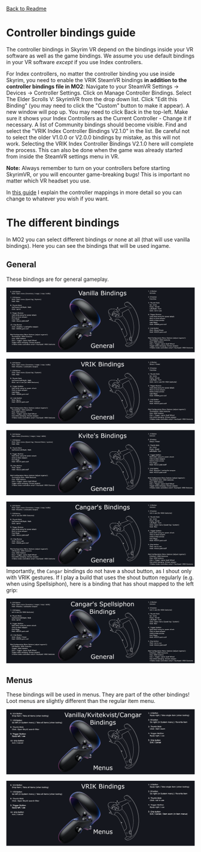 [Back to Readme](https://github.com/Kvitekvist/FUS/blob/main/README.md)

# Controller bindings guide

The controller bindings in Skyrim VR depend on the bindings inside your VR software as well as the game bindings. We assume you use default bindings in your VR software *except* if you use Index controllers. 

For Index controllers, no matter the controller binding you use inside Skyrim, you need to enable the VRIK SteamVR bindings **in addition to the controller bindings file in MO2**: Navigate to your SteamVR Settings -> Devices -> Controller Settings.  Click on Manage Controller Bindings.  Select The Elder Scrolls V: SkyrimVR from the drop down list.  Click "Edit this Binding" (you may need to click the "Custom" button to make it appear).  A new window will pop up.  You may need to click Back in the top-left.  Make sure it shows your Index Controllers as the Current Controller - Change it if necessary.  A list of Community bindings should become visible.  Find and select the "VRIK Index Controller Bindings V2.1.0" in the list.  Be careful not to select the older V1.0.0 or V2.0.0 bindings by mistake, as this will not work.  Selecting the VRIK Index Controller Bindings V2.1.0 here will complete the process. This can also be done when the game was already started from inside the SteamVR settings menu in VR.

**Note:** Always remember to turn on your controllers before starting SkyrimVR, or you will encounter game-breaking bugs! This is important no matter which VR headset you use.

In [this guide](https://docs.google.com/document/d/15OU6kbtt-jNQ8sL8d-URMuNa-r1-kKJbJHt0dHE-VpU) I explain the controller mappings in more detail so you can change to whatever you wish if you want.

# The different bindings

In MO2 you can select different bindings or none at all (that will use vanilla bindings). Here you can see the bindings that will be used ingame.

## General

These bindings are for general gameplay.

![image](https://github.com/Kvitekvist/FUS/blob/main/images/Bindings_general_Vanilla.png)

![image](https://github.com/Kvitekvist/FUS/blob/main/images/Bindings_general_VRIK.png)

![image](https://github.com/Kvitekvist/FUS/blob/main/images/Bindings_general_Kvite.jpg)

![image](https://github.com/Kvitekvist/FUS/blob/main/images/Bindings_general_Cangar.jpg)
Importantly, the `Cangar` bindings do not have a shout button, as I shout only with VRIK gestures. If I play a build that uses the shout button regularly (e.g. when using Spellsiphon), here is a binding that has shout mapped to the left grip:

![image](https://github.com/Kvitekvist/FUS/blob/main/images/Bindings_general_Cangar_Spellsiphon.jpg)

## Menus

These bindings will be used in menus. They are part of the other bindings! Loot menus are slightly different than the regular item menu.

![image](https://github.com/Kvitekvist/FUS/blob/main/images/Bindings_menu_Vanilla-Kvite-Cangar.png)

![image](https://github.com/Kvitekvist/FUS/blob/main/images/Bindings_menu_VRIK.png)